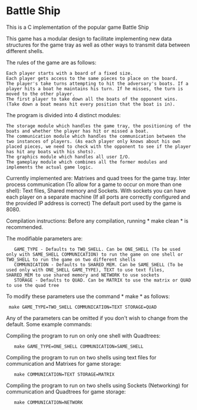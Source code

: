 # Battle Ship

This is a C implementation of the popular game Battle Ship

This game has a modular design to facilitate implementing new data structures for the game tray as well as other ways to transmit data between different shells.

The rules of the game are as follows:
    
    Each player starts with a board of a fixed size.
    Each player gets access to the same pieces to place on the board.
    The player's take turns attempting to hit the adversary's boats. If a player hits a boat he maintains his turn. If he misses, the turn is moved to the other player.
    The first player to take down all the boats of the opponent wins. (Take down a boat means hit every position that the boat is in).

The program is divided into 4 distinct modules:
    
    The storage module which handles the game tray, the positioning of the boats and whether the player has hit or missed a boat.
    The communication module which handles the communication between the two instances of players. (As each player only knows about his own placed pieces, we need to check with the opponent to see if the player has hit any boats with his shots).
    The graphics module which handles all user I/O.
    The gameplay module which combines all the former modules and implements the actual game logic.

Currently implemented are: Matrixes and quad trees for the game tray.
    Inter process communication (To allow for a game to occur on more than one shell): Text files, Shared memory and Sockets.
    With sockets you can have each player on a separate machine (If all ports are correctly configured and the provided IP address is correct)
    The default port used by the game is 8080.

Compilation instructions:
    Before any compilation, running * make clean * is recommended.
    
   The modifiable parameters are:
       
       GAME_TYPE - Defaults to TWO_SHELL. Can be ONE_SHELL (To be used only with SAME_SHELL COMMUNICATION) to run the game on one shell or TWO_SHELL to run the game on two different shells
       COMMUNICATION - Defaults to SHARED_MEM. Can be SAME_SHELL (To be used only with ONE_SHELL GAME_TYPE), TEXT to use text files, SHARED_MEM to use shared memory and NETWORK to use sockets
       STORAGE - Defaults to QUAD. Can be MATRIX to use the matrix or QUAD to use the quad tree

   To modify these parameters use the command * make * as follows:
     
     make GAME_TYPE=TWO_SHELL COMMUNICATION=TEXT STORAGE=QUAD
   
   Any of the parameters can be omitted if you don't wish to change from the default.
   Some example commands:

   Compiling the program to run on only one shell with Quadtrees:
       
       make GAME_TYPE=ONE_SHELL COMMUNICATION=SAME_SHELL
       
   Compiling the program to run on two shells using text files for communication and Matrixes for game storage:
       
       make COMMUNICATION=TEXT STORAGE=MATRIX
       
   Compiling the program to run on two shells using Sockets (Networking) for communication and Quadtrees for game storage:
       
       make COMMUNICATION=NETWORK
